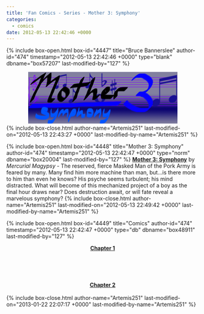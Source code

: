 ```yaml
---
title: 'Fan Comics - Series - Mother 3: Symphony'
categories:
  - comics
date: 2012-05-13 22:42:46 +0000
---
```

{% include box-open.html box-id="4447" title="Bruce Bannerslee" author-id="474" timestamp="2012-05-13 22:42:46 +0000" type="blank" dbname="box57207" last-modified-by="127" %}
<center>
<img src="/comics/series/m3symph/m3symph_banner.png" />
</center>
{% include box-close.html author-name="Artemis251" last-modified-on="2012-05-13 22:43:27 +0000" last-modified-by-name="Artemis251" %}

{% include box-open.html box-id="4448" title="Mother 3: Symphony" author-id="474" timestamp="2012-05-13 22:42:47 +0000" type="norm" dbname="box20004" last-modified-by="127" %}
<b><u>Mother 3: Symphony</u></b> by <i>Mercurial Magypsy</i> - The reserved, fierce Masked Man of the Pork Army is feared by many. Many find him more machine than man, but...is there more to him than even he knows? His psyche seems turbulent; his mind distracted. What will become of this mechanized project of a boy as the final hour draws near? Does destruction await, or will fate reveal a marvelous symphony?
{% include box-close.html author-name="Artemis251" last-modified-on="2012-05-13 22:49:42 +0000" last-modified-by-name="Artemis251" %}

{% include box-open.html box-id="4449" title="Comics" author-id="474" timestamp="2012-05-13 22:42:47 +0000" type="db" dbname="box48911" last-modified-by="127" %}
<center><b><u>Chapter 1</u></b><br /><br /><navigator search="`Content` LIKE 'm3symph%'" display="no" quantity="37" section="description" /><displaytor mode="twocolumnlist" /></center>

<br /><br />

<center><b><u>Chapter 2</u></b><br /><br /><navigator search="`Content` LIKE 'm3symph%'" display="no" quantity="50" start="37" section="description" /><displaytor mode="twocolumnlist" /></center>
{% include box-close.html author-name="Artemis251" last-modified-on="2013-01-22 22:07:17 +0000" last-modified-by-name="Artemis251" %}
